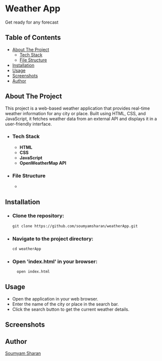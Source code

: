 
# Weather App

Get ready for any forecast

## Table of Contents
- [About The Project](#about-the-project)
  - [Tech Stack](#tech-stack)
  - [File Structure](#file-structure)
- [Installation](#installation)
- [Usage](#usage)
- [Screenshots](#screenshots)
- [Author](#author)

## About The Project
This project is a web-based weather application that provides real-time weather information for any city or place. Built using HTML, CSS, and JavaScript, it fetches weather data from an external API and displays it in a user-friendly interface.
  - ### Tech Stack
    - **HTML**
    - **CSS**
    - **JavaScript**
    - **OpenWeatherMap API**
  - ### File Structure
    - 


## Installation
  - ### Clone the repository:
    ```markdown
    git clone https://github.com/soumyamsharan/weatherApp.git
    ```
  - ### Navigate to the project directory:
      ```markdown
      cd weatherApp
      ```
  - ### Open 'index.html' in your browser:
    ```markdown
      open index.html
    ```
## Usage
- Open the application in your web browser.
- Enter the name of the city or place in the search bar.
- Click the search button to get the current weather details.

## Screenshots


## Author
[Soumyam Sharan](https://github.com/soumyamsharan)
